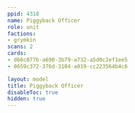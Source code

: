 ```yaml
---
ppid: 4318
name: Piggyback Officer
role: unit
factions:
- grymkin
scans: 2
cards:
- d66c077b-a690-3b79-a732-a5d0c2ef1ee5
- 0659c372-376d-3104-a019-cc223564b4c6

layout: model
title: Piggyback Officer
disableToc: true
hidden: true
---
```

